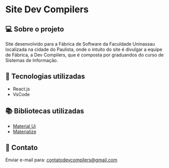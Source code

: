 <h1>Site Dev Compilers</h1>

## 💻 Sobre o projeto

Site desenvolvido para a Fábrica de Software da Faculdade Uninassau localizada na cidade do Paulista, onde o intuito do site é divulgar a equipe de Fábrica, a Dev Compilers, que é composta por graduandos do curso de Sistemas de Informação.

## 🧰 Tecnologias utilizadas

- React.js
- VsCode

## 📚 Bibliotecas utilizadas

- [Material Ui](https://mui.com/pt/getting-started/usage/)
- [Materialize](https://materializecss.com/)

## 📧 Contato

Enviar e-mail para: contatodevcompilers@gmail.com